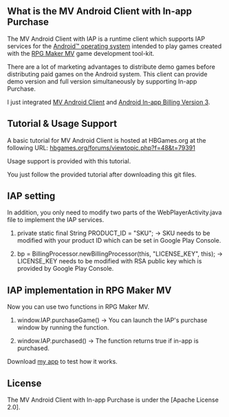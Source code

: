 ## What is the MV Android Client with In-app Purchase

The MV Android Client with IAP is a runtime client which supports IAP services for the [Android&trade; operating system](https://www.android.com) intended to play games created with the [RPG Maker MV](http://www.rpgmakerweb.com) game development tool-kit.

There are a lot of marketing advantages to distribute demo games before distributing paid games on the Android system. This client can provide demo version and full version simultaneously by supporting In-app Purchase.

I just integrated [MV Android Client](https://github.com/AltimitSystems/mv-android-client) and [Android In-app Billing Version 3](https://github.com/anjlab/android-inapp-billing-v3).

## Tutorial & Usage Support

A basic tutorial for MV Android Client is hosted at HBGames.org at the following URL:
[hbgames.org/forums/viewtopic.php?f=48&t=79391](http://www.hbgames.org/forums/viewtopic.php?f=48&t=79391)

Usage support is provided with this tutorial.

You just follow the provided tutorial after downloading this git files.

## IAP setting

In addition, you only need to modify two parts of the WebPlayerActivity.java file to implement the IAP services.

1) private static final String PRODUCT_ID = "SKU";
-> SKU needs to be modified with your product ID which can be set in Google Play Console.

2) bp = BillingProcessor.newBillingProcessor(this, "LICENSE_KEY", this);
-> LICENSE_KEY needs to be modified with RSA public key which is provided by Google Play Console.

## IAP implementation in RPG Maker MV

Now you can use two functions in RPG Maker MV.

1) window.IAP.purchaseGame()
-> You can launch the IAP's purchase window by running the function.

2) window.IAP.purchased()
-> The function returns true if in-app is purchased.

Download [my app](https://play.google.com/store/apps/details?id=com.blogspot.studiohns.essence_td_en) to test how it works.

## License

The MV Android Client with In-app Purchase is under the [Apache License 2.0].
